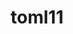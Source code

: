 ---
title: "toml11"
layout: cache
categories: [package, develop-2024-11-10]
meta: {"versions": ["4.0.2"], "compilers": ["cce@=15.0.1", "gcc@=11.1.0", "gcc@=11.4.0", "gcc@=9.4.0", "oneapi@=2024.2.1"], "oss": ["rhel8", "ubuntu20.04", "ubuntu22.04"], "platforms": ["linux"], "targets": ["neoverse_v1", "neoverse_v2", "ppc64le", "x86_64_v3", "zen4"], "stacks": ["data-vis-sdk", "e4s", "e4s-cray-rhel", "e4s-neoverse-v2", "e4s-neoverse_v1", "e4s-oneapi", "e4s-power", "e4s-rocm-external", "root"], "num_specs": 9, "num_specs_by_stack": {"e4s-cray-rhel": 1, "root": 9, "e4s-power": 1, "data-vis-sdk": 1, "e4s-neoverse_v1": 1, "e4s-neoverse-v2": 1, "e4s-rocm-external": 1, "e4s": 2, "e4s-oneapi": 2}}
spec_details: [{"hash": "kltipswn75f26nmm6z2gvdsj64nokrib", "compiler": "cce@=15.0.1", "versions": ["4.0.2"], "os": "rhel8", "platform": "linux", "target": "zen4", "variants": ["build_system=cmake", "build_type=Release", "cxx_std=11", "generator=make", "~ipo"], "stacks": ["e4s-cray-rhel", "root"], "size": "-", "tarball": "https://binaries.spack.io/develop-2024-11-10/build_cache/linux-rhel8-zen4/cce-15.0.1/toml11-4.0.2/linux-rhel8-zen4-cce-15.0.1-toml11-4.0.2-kltipswn75f26nmm6z2gvdsj64nokrib.spack"}, {"hash": "3u2m5dqhu5drf7ftzxfopyvjuoki7v4s", "compiler": "gcc@=9.4.0", "versions": ["4.0.2"], "os": "ubuntu20.04", "platform": "linux", "target": "ppc64le", "variants": ["build_system=cmake", "build_type=Release", "cxx_std=11", "generator=make", "~ipo"], "stacks": ["root", "e4s-power"], "size": "-", "tarball": "https://binaries.spack.io/develop-2024-11-10/build_cache/linux-ubuntu20.04-ppc64le/gcc-9.4.0/toml11-4.0.2/linux-ubuntu20.04-ppc64le-gcc-9.4.0-toml11-4.0.2-3u2m5dqhu5drf7ftzxfopyvjuoki7v4s.spack"}, {"hash": "yaw3vtecv2xwj23mkk5lr5tq6hiupxt4", "compiler": "gcc@=11.1.0", "versions": ["4.0.2"], "os": "ubuntu20.04", "platform": "linux", "target": "x86_64_v3", "variants": ["build_system=cmake", "build_type=Release", "cxx_std=11", "generator=make", "~ipo"], "stacks": ["data-vis-sdk", "root"], "size": "-", "tarball": "https://binaries.spack.io/develop-2024-11-10/build_cache/linux-ubuntu20.04-x86_64_v3/gcc-11.1.0/toml11-4.0.2/linux-ubuntu20.04-x86_64_v3-gcc-11.1.0-toml11-4.0.2-yaw3vtecv2xwj23mkk5lr5tq6hiupxt4.spack"}, {"hash": "h3tozsayqa756jly4qsfwxvtzmnrtrut", "compiler": "gcc@=11.4.0", "versions": ["4.0.2"], "os": "ubuntu22.04", "platform": "linux", "target": "neoverse_v1", "variants": ["build_system=cmake", "build_type=Release", "cxx_std=11", "generator=make", "~ipo"], "stacks": ["e4s-neoverse_v1", "root"], "size": "-", "tarball": "https://binaries.spack.io/develop-2024-11-10/build_cache/linux-ubuntu22.04-neoverse_v1/gcc-11.4.0/toml11-4.0.2/linux-ubuntu22.04-neoverse_v1-gcc-11.4.0-toml11-4.0.2-h3tozsayqa756jly4qsfwxvtzmnrtrut.spack"}, {"hash": "rpbdkodvshoqdcsy6huz6m2sxc7wfp76", "compiler": "gcc@=11.4.0", "versions": ["4.0.2"], "os": "ubuntu22.04", "platform": "linux", "target": "neoverse_v2", "variants": ["build_system=cmake", "build_type=Release", "cxx_std=11", "generator=make", "~ipo"], "stacks": ["e4s-neoverse-v2", "root"], "size": "-", "tarball": "https://binaries.spack.io/develop-2024-11-10/build_cache/linux-ubuntu22.04-neoverse_v2/gcc-11.4.0/toml11-4.0.2/linux-ubuntu22.04-neoverse_v2-gcc-11.4.0-toml11-4.0.2-rpbdkodvshoqdcsy6huz6m2sxc7wfp76.spack"}, {"hash": "q2ze6omx5tm2zfozqbm4uqxljffljygq", "compiler": "gcc@=11.4.0", "versions": ["4.0.2"], "os": "ubuntu22.04", "platform": "linux", "target": "x86_64_v3", "variants": ["build_system=cmake", "build_type=Release", "cxx_std=11", "generator=make", "~ipo"], "stacks": ["e4s-rocm-external", "e4s", "root"], "size": "-", "tarball": "https://binaries.spack.io/develop-2024-11-10/build_cache/linux-ubuntu22.04-x86_64_v3/gcc-11.4.0/toml11-4.0.2/linux-ubuntu22.04-x86_64_v3-gcc-11.4.0-toml11-4.0.2-q2ze6omx5tm2zfozqbm4uqxljffljygq.spack"}, {"hash": "pkv7ltik45ox55nqkswsu5v23xcecwxv", "compiler": "gcc@=11.4.0", "versions": ["4.0.2"], "os": "ubuntu22.04", "platform": "linux", "target": "x86_64_v3", "variants": ["build_system=cmake", "build_type=Release", "cxx_std=11", "generator=make", "~ipo"], "stacks": ["e4s", "root"], "size": "-", "tarball": "https://binaries.spack.io/develop-2024-11-10/build_cache/linux-ubuntu22.04-x86_64_v3/gcc-11.4.0/toml11-4.0.2/linux-ubuntu22.04-x86_64_v3-gcc-11.4.0-toml11-4.0.2-pkv7ltik45ox55nqkswsu5v23xcecwxv.spack"}, {"hash": "idekg2ml4qxt6d4cor6lci676il35yvv", "compiler": "oneapi@=2024.2.1", "versions": ["4.0.2"], "os": "ubuntu22.04", "platform": "linux", "target": "x86_64_v3", "variants": ["build_system=cmake", "build_type=Release", "cxx_std=11", "generator=make", "~ipo"], "stacks": ["e4s-oneapi", "root"], "size": "-", "tarball": "https://binaries.spack.io/develop-2024-11-10/build_cache/linux-ubuntu22.04-x86_64_v3/oneapi-2024.2.1/toml11-4.0.2/linux-ubuntu22.04-x86_64_v3-oneapi-2024.2.1-toml11-4.0.2-idekg2ml4qxt6d4cor6lci676il35yvv.spack"}, {"hash": "ff7tzvxw74p4otdykl26n73y63uafo5q", "compiler": "oneapi@=2024.2.1", "versions": ["4.0.2"], "os": "ubuntu22.04", "platform": "linux", "target": "x86_64_v3", "variants": ["build_system=cmake", "build_type=Release", "cxx_std=11", "generator=make", "~ipo"], "stacks": ["e4s-oneapi", "root"], "size": "-", "tarball": "https://binaries.spack.io/develop-2024-11-10/build_cache/linux-ubuntu22.04-x86_64_v3/oneapi-2024.2.1/toml11-4.0.2/linux-ubuntu22.04-x86_64_v3-oneapi-2024.2.1-toml11-4.0.2-ff7tzvxw74p4otdykl26n73y63uafo5q.spack"}]
---